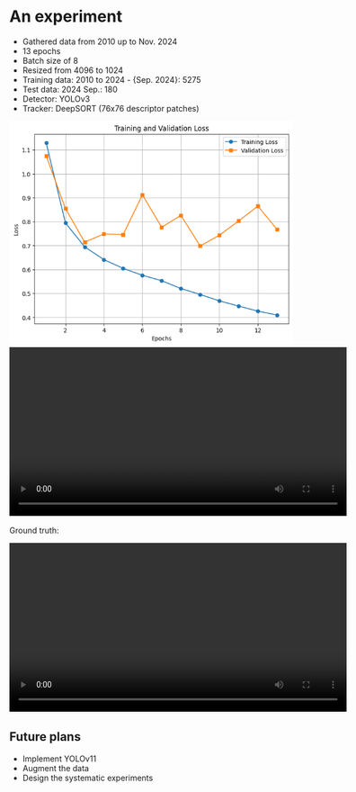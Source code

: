 <h1>An experiment</h1>

- Gathered data from 2010 up to Nov. 2024
- 13 epochs
- Batch size of 8
- Resized from 4096 to 1024
- Training data: 2010 to 2024 - {Sep. 2024}: 5275
- Test data: 2024 Sep.: 180
- Detector: YOLOv3
- Tracker: DeepSORT (76x76 descriptor patches)

<img src='resources/7/losses.png'>

<video controls width="600">
  <source src="resources/7/deepsort.mp4" type="video/mp4">
  Your browser does not support the video tag.
</video>

Ground truth:

<video controls width="600">
  <source src="resources/7/gt.mp4" type="video/mp4">
  Your browser does not support the video tag.
</video>


<h2>Future plans</h2>

- Implement YOLOv11
- Augment the data
- Design the systematic experiments